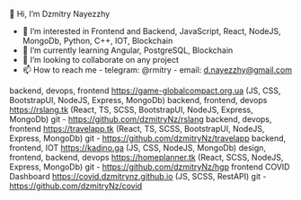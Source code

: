 
👋 Hi, I’m Dzmitry Nayezzhy

- 👀 I’m interested in Frontend and Backend, JavaScript, React, NodeJS, MongoDb, Python, C++, IOT, Blockchain
- 🌱 I’m currently learning Angular, PostgreSQL, Blockchain
- 💞️ I’m looking to collaborate on any project
- 📫 How to reach me - telegram: @rmitry
                      - email: d.nayezzhy@gmail.com

backend, devops, frontend  https://game-globalcompact.org.ua (JS, CSS, BootstrapUI, NodeJS, Express, MongoDb)
backend, frontend, devops  https://rslang.tk (React, TS, SCSS, BootstrapUI, NodeJS, Express, MongoDb) git - https://github.com/dzmitryNz/rslang
backend, devops, frontend  https://travelapp.tk (React, TS, SCSS, BootstrapUI, NodeJS, Express, MongoDb) git - https://github.com/dzmitryNz/travelapp
backend, frontend, IOT https://kadino.ga (JS, CSS, NodeJS, MongoDb)
design, frontend, backend, devops  https://homeplanner.tk (React, SCSS, NodeJS, Express, MongoDb) git - https://github.com/dzmitryNz/hgp
frontend  COVID Dashboard https://covid.dzmitrynz.github.io (JS, SCSS, RestAPI) git - https://github.com/dzmitryNz/covid
